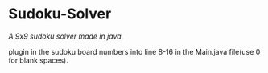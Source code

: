 # Sudoku-Solver
*A 9x9 sudoku solver made in java.*

plugin in the sudoku board numbers into line 8-16 in the Main.java file(use 0 for blank spaces). 
